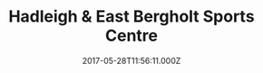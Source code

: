 ---
date: 2017-05-28T11:56:11.000Z
title: Hadleigh & East Bergholt Sports Centre
latitude: 51.978780875495644
longitude: 1.0259450146199944
category: checkin
---